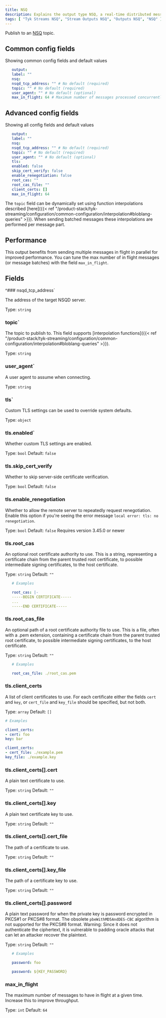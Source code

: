 ```yaml
---
title: NSQ
description: Explains the output type NSQ, a real-time distributed messaging platform
tags: [ "Tyk Streams NSQ", "Stream Outputs NSQ", "Outputs NSQ", "NSQ" ]
---
```


Publish to an [NSQ](https://nsq.io/) topic.


## Common config fields
Showing common config fields and default values

 ```yaml
    output:
    label: ""
    nsq:
    nsqd_tcp_address: "" # No default (required)
    topic: "" # No default (required)
    user_agent: "" # No default (optional)
    max_in_flight: 64 # Maximum number of messages processed concurrently
 ```

## Advanced config fields
Showing all config fields and default values

 ```yml
    output:
    label: ""
    nsq:
    nsqd_tcp_address: "" # No default (required)
    topic: "" # No default (required)
    user_agent: "" # No default (optional)
    tls:
    enabled: false
    skip_cert_verify: false
    enable_renegotiation: false
    root_cas: ""
    root_cas_file: ""
    client_certs: []
    max_in_flight: 64
 ```

The `topic` field can be dynamically set using function interpolations described [here]({{< ref "/product-stack/tyk-streaming/configuration/common-configuration/interpolation#bloblang-queries" >}}). When sending batched messages these interpolations are performed per message part.

## Performance

This output benefits from sending multiple messages in flight in parallel for improved performance. You can tune the max number of in flight messages (or message batches) with the field `max_in_flight`.

## Fields

^### nsqd_tcp_address`

The address of the target NSQD server.


Type: `string`

### topic`

The topic to publish to.
This field supports [interpolation functions]({{< ref "/product-stack/tyk-streaming/configuration/common-configuration/interpolation#bloblang-queries" >}}).


Type: `string`

### user_agent`

A user agent to assume when connecting.


Type: `string`

### tls`

Custom TLS settings can be used to override system defaults.


Type: `object`

### tls.enabled`

Whether custom TLS settings are enabled.


Type: `bool`
Default: `false`

### tls.skip_cert_verify

Whether to skip server-side certificate verification.


Type: `bool`
Default: `false`

### tls.enable_renegotiation

Whether to allow the remote server to repeatedly request renegotiation. Enable this option if you're seeing the error message `local error: tls: no renegotiation`.


Type: `bool`
Default: `false`
Requires version 3.45.0 or newer

### tls.root_cas

An optional root certificate authority to use. This is a string, representing a certificate chain from the parent trusted root certificate, to possible intermediate signing certificates, to the host certificate.
<!-- TODO add secrets link:
:::warning Secret
This field contains sensitive information that usually shouldn't be added to a config directly, read our [secrets page for more info](/docs/configuration/secrets).
::: -->

Type: `string`
Default: `""`

```yaml
   # Examples

   root_cas: |-
   -----BEGIN CERTIFICATE-----
   ...
   -----END CERTIFICATE-----
```

### tls.root_cas_file

An optional path of a root certificate authority file to use. This is a file, often with a .pem extension, containing a certificate chain from the parent trusted root certificate, to possible intermediate signing certificates, to the host certificate.


Type: `string`
Default: `""`

```yaml
   # Examples

   root_cas_file: ./root_cas.pem
```

### tls.client_certs

A list of client certificates to use. For each certificate either the fields `cert` and `key`, or `cert_file` and `key_file` should be specified, but not both.


Type: `array`
Default: `[]`

```yaml
# Examples

client_certs:
- cert: foo
key: bar

client_certs:
- cert_file: ./example.pem
key_file: ./example.key
```

### tls.client_certs[].cert

A plain text certificate to use.


Type: `string`
Default: `""`

### tls.client_certs[].key

A plain text certificate key to use.

<!-- TODO add secrets link:
:::warning Secret
This field contains sensitive information that usually shouldn't be added to a config directly, read our [secrets page for more info](/docs/configuration/secrets).
::: -->


Type: `string`
Default: `""`

### tls.client_certs[].cert_file

The path of a certificate to use.


Type: `string`
Default: `""`

### tls.client_certs[].key_file

The path of a certificate key to use.


Type: `string`
Default: `""`

### tls.client_certs[].password

A plain text password for when the private key is password encrypted in PKCS#1 or PKCS#8 format. The obsolete `pbeWithMD5AndDES-CBC` algorithm is not supported for the PKCS#8 format. Warning: Since it does not authenticate the ciphertext, it is vulnerable to padding oracle attacks that can let an attacker recover the plaintext.

<!-- TODO add secrets link:
:::warning Secret
This field contains sensitive information that usually shouldn't be added to a config directly, read our [secrets page for more info](/docs/configuration/secrets).
::: -->


Type: `string`
Default: `""`

```yaml
   # Examples

   password: foo

   password: ${KEY_PASSWORD}
```

### max_in_flight

The maximum number of messages to have in flight at a given time. Increase this to improve throughput.


Type: `int`
Default: `64`
